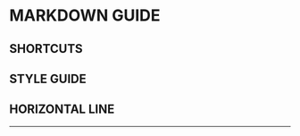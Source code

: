 # MARKDOWN GUIDE


## SHORTCUTS


## STYLE GUIDE


## HORIZONTAL LINE

----------------------------------------------------------------------------------------------------------------------------------------------------------------------------
 
